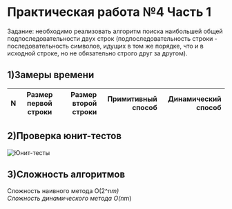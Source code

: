 # Практическая работа №4 Часть 1
Задание: необходимо реализовать алгоритм поиска наибольшей общей подпоследовательности двух строк (подпоследовательность строки - последовательность символов, идущих в том же порядке, что и в исходной строке, но не обязательно строго друг за другом).

## 1)Замеры времени

| N | Размер первой строки | Размер второй строки | Примитивный способ | Динамический способ |
|----------------|:---------:|----------------:|----------------:|----------------:|

## 2)Проверка юнит-тестов
![Юнит-тесты](https://user-images.githubusercontent.com/119160923/204131899-857b362f-5520-4f77-866e-151a9c17b9c3.png)

## 3)Сложность алгоритмов
Сложность наивного метода O(2^n*m)\
Сложность динамического метода O(n*m)
